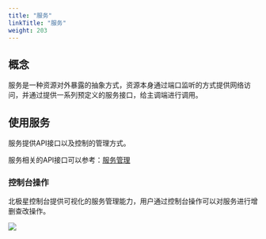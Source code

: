 ```yaml
---
title: "服务"
linkTitle: "服务"
weight: 203
---
```


## 概念

服务是一种资源对外暴露的抽象方式，资源本身通过端口监听的方式提供网络访问，并通过提供一系列预定义的服务接口，给主调端进行调用。

## 使用服务

服务提供API接口以及控制的管理方式。

服务相关的API接口可以参考：[服务管理](https://polarismesh.cn/zh/doc/%E5%8F%82%E8%80%83%E6%96%87%E6%A1%A3/%E6%8E%A5%E5%8F%A3%E6%96%87%E6%A1%A3/%E6%9C%8D%E5%8A%A1%E7%AE%A1%E7%90%86.html#%E6%9C%8D%E5%8A%A1%E7%AE%A1%E7%90%86)

### 控制台操作

北极星控制台提供可视化的服务管理能力，用户通过控制台操作可以对服务进行增删查改操作。

![](../图片/服务/服务控制台.png)